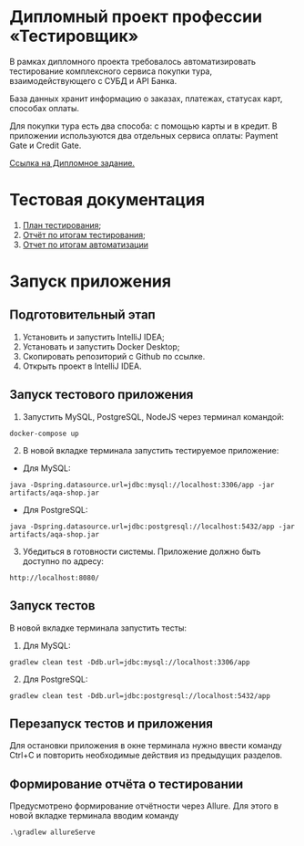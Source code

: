 # Дипломный проект профессии «Тестировщик»
В рамках дипломного проекта требовалось автоматизировать тестирование комплексного сервиса покупки тура, взаимодействующего с СУБД и API Банка.

База данных хранит информацию о заказах, платежах, статусах карт, способах оплаты.

Для покупки тура есть два способа: с помощью карты и в кредит. В приложении используются два отдельных сервиса оплаты: Payment Gate и Credit Gate.

[Ссылка на Дипломное задание.](https://github.com/netology-code/qa-diploma) 

# Тестовая документация
1. [План тестирования](https://github.com/QvvQV/Diplom/blob/main/Documents/Plan.md);
1. [Отчёт по итогам тестирования](https://github.com/QvvQV/Diplom/blob/main/Documents/Report.md);
1. [Отчет по итогам автоматизации](https://github.com/QvvQV/Diplom/blob/main/Documents/Summary.md)
# Запуск приложения
## Подготовительный этап
1. Установить и запустить IntelliJ IDEA;
1. Установать и запустить Docker Desktop;
1. Скопировать репозиторий с Github по ссылке.
1. Открыть проект в IntelliJ IDEA.
## Запуск тестового приложения
1. Запустить MySQL, PostgreSQL, NodeJS через терминал командой:
   
```
docker-compose up
```

2. В новой вкладке терминала запустить тестируемое приложение:

* Для MySQL:
  
```
java -Dspring.datasource.url=jdbc:mysql://localhost:3306/app -jar artifacts/aqa-shop.jar
```

* Для PostgreSQL:
  
```
java -Dspring.datasource.url=jdbc:postgresql://localhost:5432/app -jar artifacts/aqa-shop.jar
```

3. Убедиться в готовности системы. Приложение должно быть доступно по адресу:
```
http://localhost:8080/
```
## Запуск тестов
В новой вкладке терминала запустить тесты:

1. Для MySQL:
```
gradlew clean test -Ddb.url=jdbc:mysql://localhost:3306/app
```
2. Для PostgreSQL:
```
gradlew clean test -Ddb.url=jdbc:postgresql://localhost:5432/app
```
## Перезапуск тестов и приложения
Для остановки приложения в окне терминала нужно ввести команду Ctrl+С и повторить необходимые действия из предыдущих разделов.

## Формирование отчёта о тестировании
Предусмотрено формирование отчётности через Allure. Для этого в новой вкладке терминала вводим команду

```
.\gradlew allureServe
```
